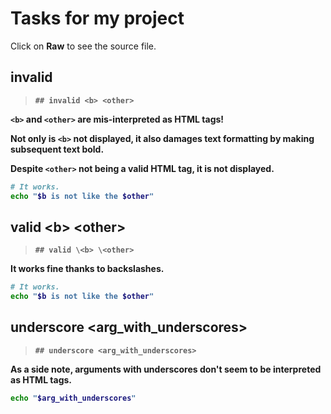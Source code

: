 # Tasks for my project

Click on **Raw** to see the source file.

## invalid <b> <other>

> `## invalid <b> <other>`

`<b>` and `<other>` are mis-interpreted as HTML tags!

Not only is `<b>` not displayed, it also damages text formatting by
making subsequent text bold.

Despite `<other>` not being a valid HTML tag, it is not displayed.

~~~ sh
# It works.
echo "$b is not like the $other"
~~~

## valid \<b> \<other>

> `## valid \<b> \<other>`

It works fine thanks to backslashes.

~~~ sh
# It works.
echo "$b is not like the $other"
~~~

## underscore <arg_with_underscores>

> `## underscore <arg_with_underscores>`

As a side note, arguments with underscores don't seem to be interpreted as HTML tags.

~~~ sh
echo "$arg_with_underscores"
~~~
